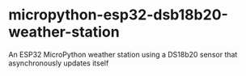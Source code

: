 # micropython-esp32-dsb18b20-weather-station
An ESP32 MicroPython weather station using a DS18b20 sensor that asynchronously updates itself
